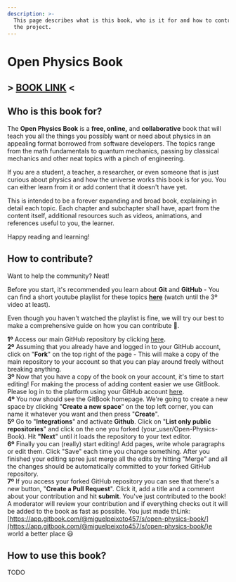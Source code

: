 ```yaml
---
description: >-
  This page describes what is this book, who is it for and how to contribute to
  the project.
---
```


# Open Physics Book

## &gt; [BOOK LINK](https://app.gitbook.com/@miguelpeixoto457/s/open-physics-book/) &lt;

## Who is this book for?

The **Open Physics Book** is a **free, online,** and **collaborative** book that will teach you all the things you possibly want or need about physics in an appealing format borrowed from software developers. The topics range from the math fundamentals to quantum mechanics, passing by classical mechanics and other neat topics with a pinch of engineering.

If you are a student, a teacher, a researcher, or even someone that is just curious about physics and how the universe works this book is for you. You can either learn from it or add content that it doesn't have yet.

This is intended to be a forever expanding and broad book, explaining in detail each topic. Each chapter and subchapter shall have, apart from the content itself, additional resources such as videos, animations, and references useful to you, the learner.

Happy reading and learning!

## How to contribute?

Want to help the community? Neat!

Before you start, it's recommended you learn about **Git** and **GitHub** - You can find a short youtube playlist for these topics [**here**](https://www.youtube.com/watch?v=BCQHnlnPusY&list=PLozRqGzj97d02YjR5JVqDwN2K0cAiT7VK%29) \(watch until the 3º video at least\).

Even though you haven't watched the playlist is fine, we will try our best to make a comprehensive guide on how you can contribute 🙂.

**1º** Access our main GitHub repository by clicking [here](https://github.com/mcpeixoto/Open-Physics-Book)**.**  
**2º** Assuming that you already have and logged in to your GitHub account, click on "**Fork**" on the top right of the page - This will make a copy of the main repository to your account so that you can play around freely without breaking anything.  
**3º** Now that you have a copy of the book on your account, it's time to start editing! For making the process of adding content easier we use GitBook. Please log in to the platform using your GitHub account [here](https://app.gitbook.com/).  
**4º** You now should see the GitBook homepage. We're going to create a new space by clicking "**Create a new space**" on the top left corner, you can name it whatever you want and then press "**Create**".  
**5º** Go to "**Integrations**" and activate **Github**. Click on "**List only public repositories**" and click on the one you forked \(your\_user/Open-Physics-Book\). Hit **"Next**" until it loads the repository to your text editor.  
**6º** Finally you can \(really\) start editing! Add pages, write whole paragraphs or edit them. Click "Save" each time you change something. After you finished your editing spree just merge all the edits by hitting "Merge" and all the changes should be automatically committed to your forked GitHub repository.  
**7º** If you access your forked GitHub repository you can see that there's a new button, "**Create a Pull Request**". Click it, add a title and a comment about your contribution and hit **submit**. You've just contributed to the book! A moderator will review your contribution and if everything checks out it will be added to the book as fast as possible. You just made thLink: [https://app.gitbook.com/@miguelpeixoto457/s/open-physics-book/](https://app.gitbook.com/@miguelpeixoto457/s/open-physics-book/)e world a better place 😃

## How to use this book?

TODO

